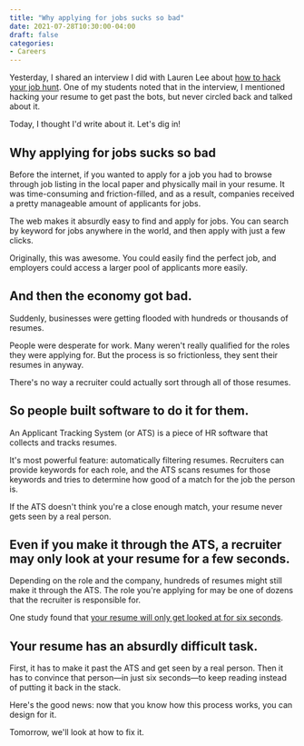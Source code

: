 ```yaml
---
title: "Why applying for jobs sucks so bad"
date: 2021-07-28T10:30:00-04:00
draft: false
categories:
- Careers
---
```


Yesterday, I shared an interview I did with Lauren Lee about [how to hack your job hunt](/how-to-hack-your-job-hunt/). One of my students noted that in the interview, I mentioned hacking your resume to get past the bots, but never circled back and talked about it.

Today, I thought I'd write about it. Let's dig in!

## Why applying for jobs sucks so bad

Before the internet, if you wanted to apply for a job you had to browse through job listing in the local paper and physically mail in your resume. It was time-consuming and friction-filled, and as a result, companies received a pretty manageable amount of applicants for jobs.

The web makes it absurdly easy to find and apply for jobs. You can search by keyword for jobs anywhere in the world, and then apply with just a few clicks.

Originally, this was awesome. You could easily find the perfect job, and employers could access a larger pool of applicants more easily.

## And then the economy got bad.

Suddenly, businesses were getting flooded with hundreds or thousands of resumes.

People were desperate for work. Many weren't really qualified for the roles they were applying for. But the process is so frictionless, they sent their resumes in anyway.

There's no way a recruiter could actually sort through all of those resumes.

## So people built software to do it for them.

An Applicant Tracking System (or ATS) is a piece of HR software that collects and tracks resumes.

It's most powerful feature: automatically filtering resumes. Recruiters can provide keywords for each role, and the ATS scans resumes for those keywords and tries to determine how good of a match for the job the person is.

If the ATS doesn't think you're a close enough match, your resume never gets seen by a real person.

## Even if you make it through the ATS, a recruiter may only look at your resume for a few seconds.

Depending on the role and the company, hundreds of resumes might still make it through the ATS. The role you're applying for may be one of dozens that the recruiter is responsible for.

One study found that [your resume will only get looked at for six seconds](http://cdn.theladders.net/static/images/basicSite/pdfs/TheLadders-EyeTracking-StudyC2.pdf).

## Your resume has an absurdly difficult task.

First, it has to make it past the ATS and get seen by a real person. Then it has to convince that person&mdash;in just six seconds&mdash;to keep reading instead of putting it back in the stack.

Here's the good news: now that you know how this process works, you can design for it.

Tomorrow, we'll look at how to fix it.
